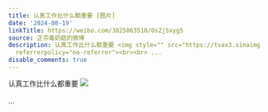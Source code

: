 ```yaml
---
title: 认真工作比什么都重要 [图片]
date: '2024-08-19'
linkTitle: https://weibo.com/3825863518/OsZjSxyg5
source: 正宗毒奶菇的微博
description: 认真工作比什么都重要 <img style="" src="https://tvax3.sinaimg.cn/large/e40a0b5egy1hst5xvw3esj20in05mgn5.jpg"
  referrerpolicy="no-referrer"><br><br> ...
disable_comments: true
---
```

认真工作比什么都重要 <img style="" src="https://tvax3.sinaimg.cn/large/e40a0b5egy1hst5xvw3esj20in05mgn5.jpg" referrerpolicy="no-referrer"><br><br> ...